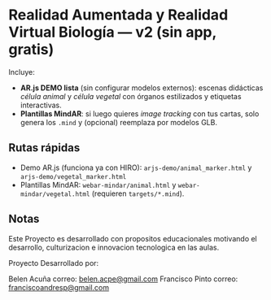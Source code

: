 # Realidad Aumentada y Realidad Virtual Biología — v2 (sin app, gratis) 

Incluye:
- **AR.js DEMO lista** (sin configurar modelos externos): escenas didácticas *célula animal* y *célula vegetal* con órganos estilizados y etiquetas interactivas.
- **Plantillas MindAR**: si luego quieres *image tracking* con tus cartas, solo genera los `.mind` y (opcional) reemplaza por modelos GLB.

## Rutas rápidas
- Demo AR.js (funciona ya con HIRO): `arjs-demo/animal_marker.html` y `arjs-demo/vegetal_marker.html`
- Plantillas MindAR: `webar-mindar/animal.html` y `webar-mindar/vegetal.html` (requieren `targets/*.mind`).

## Notas
Este Proyecto es desarrollado con propositos educacionales
motivando el desarrollo, culturizacion e innovacion tecnologica en las aulas.

Proyecto
Desarrollado por:

Belen Acuña correo: belen.acpe@gmail.com
Francisco Pinto correo:  franciscoandresp@gmail.com
